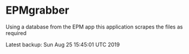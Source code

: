 # EPMgrabber
Using a database from the EPM app this application scrapes the files as required


Latest backup: Sun Aug 25 15:45:01 UTC 2019
